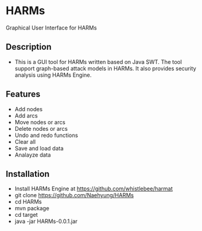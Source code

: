 # HARMs
Graphical User Interface for HARMs

## Description
-	This is a GUI tool for HARMs written based on Java SWT. The tool support graph-based attack models in HARMs. It also provides security analysis using HARMs Engine.

 
## Features
-	Add nodes
-	Add arcs
-	Move nodes or arcs
-	Delete nodes or arcs
-	Undo and redo functions
-	Clear all
-	Save and load data
-	Analayze data

## Installation
-	Install HARMs Engine at https://github.com/whistlebee/harmat
-	git clone https://github.com/Naehyung/HARMs
-	cd HARMs
-	mvn package
-	cd target
-	java -jar HARMs-0.0.1.jar
